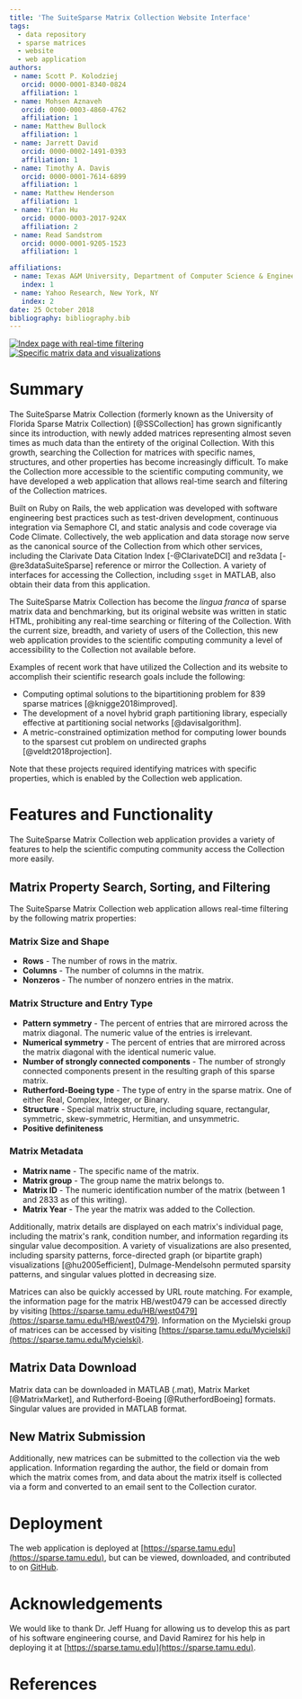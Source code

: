 ```yaml
---
title: 'The SuiteSparse Matrix Collection Website Interface'
tags:
  - data repository
  - sparse matrices
  - website
  - web application
authors:
 - name: Scott P. Kolodziej
   orcid: 0000-0001-8340-0824
   affiliation: 1
 - name: Mohsen Aznaveh
   orcid: 0000-0003-4860-4762
   affiliation: 1
 - name: Matthew Bullock
   affiliation: 1
 - name: Jarrett David
   orcid: 0000-0002-1491-0393
   affiliation: 1
 - name: Timothy A. Davis
   orcid: 0000-0001-7614-6899
   affiliation: 1
 - name: Matthew Henderson
   affiliation: 1
 - name: Yifan Hu
   orcid: 0000-0003-2017-924X
   affiliation: 2
 - name: Read Sandstrom
   orcid: 0000-0001-9205-1523
   affiliation: 1

affiliations:
 - name: Texas A&M University, Department of Computer Science & Engineering, College Station, TX
   index: 1
 - name: Yahoo Research, New York, NY
   index: 2
date: 25 October 2018
bibliography: bibliography.bib
---
```


[![Index page with real-time filtering](index_small.png)](index.png)
[![Specific matrix data and visualizations](west0479_small.png)](west0479.png)

# Summary

The SuiteSparse Matrix Collection (formerly known as the University of Florida Sparse Matrix Collection) [@SSCollection] has grown significantly since its introduction, with newly added matrices representing almost seven times as much data than the entirety of the original Collection. With this growth, searching the Collection for matrices with specific names, structures, and other properties has become increasingly difficult. To make the Collection more accessible to the scientific computing community, we have developed a web application that allows real-time search and filtering of the Collection matrices.

Built on Ruby on Rails, the web application was developed with software engineering best practices such as test-driven development, continuous integration via Semaphore CI, and static analysis and code coverage via Code Climate. Collectively, the web application and data storage now serve as the canonical source of the Collection from which other services, including the Clarivate Data Citation Index [-@ClarivateDCI] and re3data [-@re3dataSuiteSparse] reference or mirror the Collection. A variety of interfaces for accessing the Collection, including `ssget` in MATLAB, also obtain their data from this application.

The SuiteSparse Matrix Collection has become the *lingua franca* of sparse matrix data and benchmarking, but its original website was written in static HTML, prohibiting any real-time searching or filtering of the Collection. With the current size, breadth, and variety of users of the Collection, this new web application provides to the scientific computing community a level of accessibility to the Collection not available before.

Examples of recent work that have utilized the Collection and its website to accomplish their scientific research goals include the following:

 - Computing optimal solutions to the bipartitioning problem for 839 sparse matrices [@knigge2018improved].
 - The development of a novel hybrid graph partitioning library, especially effective at partitioning social networks [@davisalgorithm].
 - A metric-constrained optimization method for computing lower bounds to the sparsest cut problem on undirected graphs [@veldt2018projection].

Note that these projects required identifying matrices with specific properties, which is enabled by the Collection web application.

# Features and Functionality

The SuiteSparse Matrix Collection web application provides a variety of features to help the scientific computing community access the Collection more easily.

## Matrix Property Search, Sorting, and Filtering

The SuiteSparse Matrix Collection web application allows real-time filtering by the following matrix properties:

### Matrix Size and Shape
  - **Rows** - The number of rows in the matrix.
  - **Columns** - The number of columns in the matrix.
  - **Nonzeros** - The number of nonzero entries in the matrix.

### Matrix Structure and Entry Type
  - **Pattern symmetry** - The percent of entries that are mirrored across the matrix diagonal. The numeric value of the entries is irrelevant.
  - **Numerical symmetry** - The percent of entries that are mirrored across the matrix diagonal with the identical numeric value.
  - **Number of strongly connected components** - The number of strongly connected components present in the resulting graph of this sparse matrix.
  - **Rutherford-Boeing type** - The type of entry in the sparse matrix. One of either Real, Complex, Integer, or Binary.
  - **Structure** - Special matrix structure, including square, rectangular, symmetric, skew-symmetric, Hermitian, and unsymmetric.
  - **Positive definiteness**

### Matrix Metadata
  - **Matrix name** - The specific name of the matrix.
  - **Matrix group** - The group name the matrix belongs to.
  - **Matrix ID** - The numeric identification number of the matrix (between 1 and 2833 as of this writing).
  - **Matrix Year** - The year the matrix was added to the Collection.

Additionally, matrix details are displayed on each matrix's individual page, including the matrix's rank, condition number, and information regarding its singular value decomposition. A variety of visualizations are also presented, including sparsity patterns, force-directed graph (or bipartite graph) visualizations [@hu2005efficient], Dulmage-Mendelsohn permuted sparsity patterns, and singular values plotted in decreasing size.

Matrices can also be quickly accessed by URL route matching. For example, the information page for the matrix HB/west0479 can be accessed directly by visiting [https://sparse.tamu.edu/HB/west0479](https://sparse.tamu.edu/HB/west0479). Information on the Mycielski group of matrices can be accessed by visiting [https://sparse.tamu.edu/Mycielski](https://sparse.tamu.edu/Mycielski).

## Matrix Data Download

Matrix data can be downloaded in MATLAB (.mat), Matrix Market [@MatrixMarket], and Rutherford-Boeing [@RutherfordBoeing] formats. Singular values are provided in MATLAB format.

## New Matrix Submission

Additionally, new matrices can be submitted to the collection via the web application. Information regarding the author, the field or domain from which the matrix comes from, and data about the matrix itself is collected via a form and converted to an email sent to the Collection curator.

# Deployment

The web application is deployed at [https://sparse.tamu.edu](https://sparse.tamu.edu), but can be viewed, downloaded, and contributed to on [GitHub](https://github.com/ScottKolo/suitesparse-matrix-collection-website).

# Acknowledgements

We would like to thank Dr. Jeff Huang for allowing us to develop this as part of his software engineering course, and David Ramirez for his help in deploying it at [https://sparse.tamu.edu](https://sparse.tamu.edu).

# References
